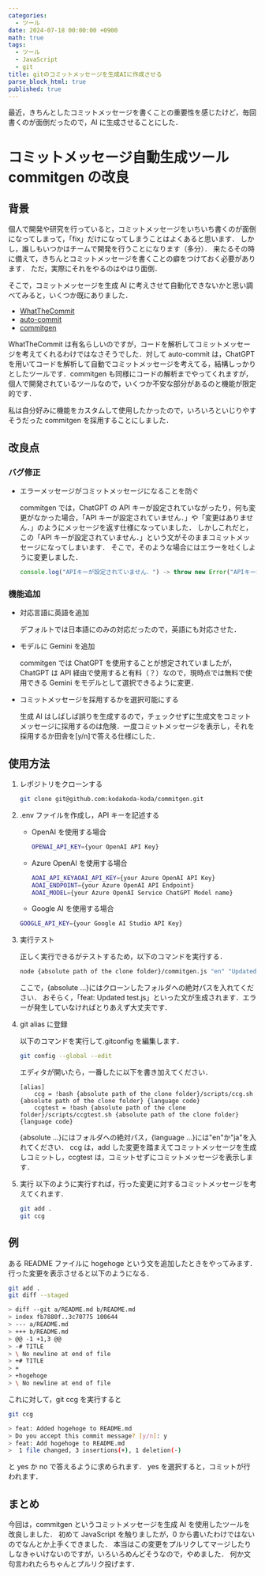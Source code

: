 ```yaml
---
categories:
  - ツール
date: 2024-07-18 00:00:00 +0900
math: true
tags:
  - ツール
  - JavaScript
  - git
title: gitのコミットメッセージを生成AIに作成させる
parse_block_html: true
published: true
---
```


最近，きちんとしたコミットメッセージを書くことの重要性を感じたけど，毎回書くのが面倒だったので，AI に生成させることにした．

# コミットメッセージ自動生成ツール commitgen の改良

## 背景

個人で開発や研究を行っていると，コミットメッセージをいちいち書くのが面倒になってしまって，「fix」だけになってしまうことはよくあると思います．
しかし，誰しもいつかはチームで開発を行うことになります（多分）．
来たるその時に備えて，きちんとコミットメッセージを書くことの癖をつけておく必要があります．
ただ，実際にそれをやるのはやはり面倒．

そこで，コミットメッセージを生成 AI に考えさせて自動化できないかと思い調べてみると，いくつか既にありました．

- [WhatTheCommit](https://whatthecommit.com/)
- [auto-commit](https://github.com/m1guelpf/auto-commit/)
- [commitgen](https://github.com/shyamagu/commitgen)

WhatTheCommit は有名らしいのですが，コードを解析してコミットメッセージを考えてくれるわけではなさそうでした．対して auto-commit は，ChatGPT を用いてコードを解析して自動でコミットメッセージを考えてる，結構しっかりとしたツールです．commitgen も同様にコードの解析までやってくれますが，個人で開発されているツールなので，いくつか不安な部分があるのと機能が限定的です．

私は自分好みに機能をカスタムして使用したかったので，いろいろといじりやすそうだった commitgen を採用することにしました．

## 改良点

### バグ修正

- エラーメッセージがコミットメッセージになることを防ぐ

  commitgen では，ChatGPT の API キーが設定されていながったり，何も変更がなかった場合，「API キーが設定されていません．」や「変更はありません．」のようにメッセージを返す仕様になっていました．
  しかしこれだと，この「API キーが設定されていません．」という文がそのままコミットメッセージになってしまいます．
  そこで，そのような場合にはエラーを吐くしように変更しました．

  ```javascript
  console.log("APIキーが設定されていません．") -> throw new Error("APIキーが設定されていません．")
  ```

### 機能追加

- 対応言語に英語を追加

  デフォルトでは日本語にのみの対応だったので，英語にも対応させた．

- モデルに Gemini を追加

  commitgen では ChatGPT を使用することが想定されていましたが，ChatGPT は API 経由で使用すると有料（？）なので，現時点では無料で使用できる Gemini をモデルとして選択できるように変更．

- コミットメッセージを採用するかを選択可能にする

  生成 AI はしばしば誤りを生成するので，チェックせずに生成文をコミットメッセージに採用するのは危険．一度コミットメッセージを表示し，それを採用するか田舎を[y/n]で答える仕様にした．

## 使用方法

1. レポジトリをクローンする

   ```bash
   git clone git@github.com:kodakoda-koda/commitgen.git
   ```

2. .env ファイルを作成し，API キーを記述する

   - OpenAI を使用する場合
     ```bash
     OPENAI_API_KEY={your OpenAI API Key}
     ```
   - Azure OpenAI を使用する場合
     ```bash
     AOAI_API_KEYAOAI_API_KEY={your Azure OpenAI API Key}
     AOAI_ENDPOINT={your Azure OpenAI API Endpoint}
     AOAI_MODEL={your Azure OpenAI Service ChatGPT Model name}
     ```
   - Google AI を使用する場合

   ```bash
   GOOGLE_API_KEY={your Google AI Studio API Key}
   ```

3. 実行テスト

   正しく実行できるがテストするため，以下のコマンドを実行する．

   ```bash
   node {absolute path of the clone folder}/commitgen.js "en" "Updated test.js".
   ```

   ここで，{absolute ...}にはクローンしたフォルダへの絶対パスを入れてください．
   おそらく，「feat: Updated test.js」といった文が生成されます．エラーが発生していなければとりあえず大丈夫です．

4. git alias に登録

   以下のコマンドを実行して.gitconfig を編集します．

   ```bash
   git config --global --edit
   ```

   エディタが開いたら，一番したに以下を書き加えてください．

   ```
   [alias]
       ccg = !bash {absolute path of the clone folder}/scripts/ccg.sh {absolute path of the clone folder} {language code}
       ccgtest = !bash {absolute path of the clone folder}/scripts/ccgtest.sh {absolute path of the clone folder} {language code}
   ```

   {absolute ...}にはフォルダへの絶対パス，{language ...}には"en"か"ja"を入れてください．
   ccg は，add した変更を踏まえてコミットメッセージを生成しコミットし，ccgtest は，コミットせずにコミットメッセージを表示します．

5. 実行
   以下のように実行すれば，行った変更に対するコミットメッセージを考えてくれます．
   ```bash
   git add .
   git ccg
   ```

## 例

ある README ファイルに hogehoge という文を追加したときをやってみます．
行った変更を表示させると以下のようになる．

```bash
git add .
git diff --staged

> diff --git a/README.md b/README.md
> index fb7880f..3c70775 100644
> --- a/README.md
> +++ b/README.md
> @@ -1 +1,3 @@
> -# TITLE
> \ No newline at end of file
> +# TITLE
> +
> +hogehoge
> \ No newline at end of file
```

これに対して，git ccg を実行すると

```bash
git ccg

> feat: Added hogehoge to README.md
> Do you accept this commit message? [y/n]: y
> feat: Add hogehoge to README.md
>  1 file changed, 3 insertions(+), 1 deletion(-)
```

と yes か no で答えるように求められます．
yes を選択すると，コミットが行われます．

## まとめ

今回は，commitgen というコミットメッセージを生成 AI を使用したツールを改良しました．
初めて JavaScript を触りましたが，0 から書いたわけではないのでなんとか上手くできました．
本当はこの変更をプルリクしてマージしたりしなきゃいけないのですが，いろいろめんどそうなので，やめました．
何か文句言われたらちゃんとプルリク投げます．
